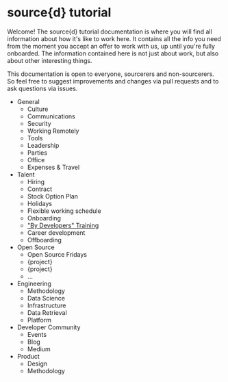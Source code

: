 # source{d} tutorial

Welcome! The source{d} tutorial documentation is where you will find all information about how it's like to work here. It contains all the info you need from the moment you accept an offer to work with us, up until you're fully onboarded. The information contained here is not just about work, but also about other interesting things.

This documentation is open to everyone, sourcerers and non-sourcerers. So feel free to suggest improvements and changes via pull requests and to ask questions via issues.

* General
  * Culture
  * Communications
  * Security
  * Working Remotely
  * Tools
  * Leadership
  * Parties
  * Office
  * Expenses & Travel
* Talent
  * Hiring
  * Contract
  * Stock Option Plan
  * Holidays
  * Flexible working schedule
  * Onboarding
  * <a href="https://github.com/src-d/onboarding/blob/master/by_developers_training.md">"By Developers" Training</a>
  * Career development
  * Offboarding
* Open Source
  * Open Source Fridays
  * {project}
  * {project}
  * ...
* Engineering
  * Methodology
  * Data Science
  * Infrastructure
  * Data Retrieval
  * Platform
* Developer Community
  * Events
  * Blog
  * Medium
* Product
  * Design
  * Methodology
